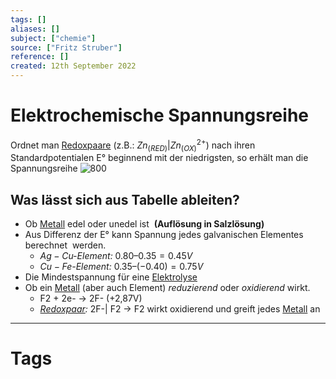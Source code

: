 ```yaml
---
tags: []
aliases: []
subject: ["chemie"]
source: ["Fritz Struber"]
reference: []
created: 12th September 2022
---
```


# Elektrochemische Spannungsreihe
Ordnet man [Redoxpaare](Oxidation%20und%20Reduktion.md) (z.B.: $Zn_{(RED)}|Zn^{2+}_{(OX)}$) nach ihren Standardpotentialen E° beginnend mit der niedrigsten, so erhält man die Spannungsreihe
![800](redoxpaare.png)

## Was lässt sich aus Tabelle ableiten? 
-  Ob [Metall](Metallbindung.md) edel oder unedel ist  **(Auflösung in Salzlösung)** 
-  Aus Differenz der E° kann Spannung jedes galvanischen Elementes berechnet  werden.
	- *$Ag-Cu$-Element:* $0.80 – 0.35 = 0.45V$
	- *$Cu-Fe$-Element:* $0.35 – (-0.40) = 0.75V$
-  Die Mindestspannung für eine [Elektrolyse](Elektrochemie.md) 
-  Ob ein [Metall](Metallbindung.md) (aber auch Element) *reduzierend* oder *oxidierend* wirkt.
	- F2 + 2e- → 2F- (+2,87V)
	- *[Redoxpaar](Oxidation%20und%20Reduktion.md):* 2F-| F2 → F2 wirkt oxidierend und greift jedes [Metall](Metallbindung.md) an



---
# Tags